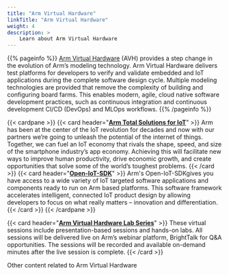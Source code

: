 ```yaml
---
title: "Arm Virtual Hardware"
linkTitle: "Arm Virtual Hardware"
weight: 4
description: >
    Learn about Arm Virtual Hardware
---
```

{{% pageinfo %}}
[Arm Virtual Hardware](https://avh.arm.com/) (AVH) provides a step change in the evolution of Arm’s modeling technology. Arm Virtual Hardware delivers test platforms for developers to verify and validate embedded and IoT applications during the complete software design cycle. Multiple modeling technologies are provided that remove the complexity of building and configuring board farms. This enables modern, agile, cloud native software development practices, such as continuous integration and continuous development CI/CD (DevOps) and MLOps workflows.
{{% /pageinfo %}}

{{< cardpane >}}
{{< card header="**[Arm Total Solutions for IoT](https://www.arm.com/solutions/iot/total-solutions-iot)**" >}}
Arm has been at the center of the IoT revolution for decades and now with our partners we’re going to unleash the potential of the internet of things. Together, we can fuel an IoT economy that rivals the shape, speed, and size of the smartphone industry’s app economy. Achieving this will facilitate new ways to improve human productivity, drive economic growth, and create opportunities that solve some of the world’s toughest problems.
{{< /card >}}
{{< card header="**[Open-IoT-SDK](https://github.com/ARM-software/open-iot-sdk)**" >}}
Arm's Open-IoT-SDKgives you have access to a wide variety of IoT targeted software applications and components ready to run on Arm based platforms. This software framework accelerates intelligent, connected IoT product design by allowing developers to focus on what really matters – innovation and differentiation.
{{< /card >}}
{{< /cardpane >}}

{{< card header="**[Arm Virtual Hardware Lab Series](https://www.arm.com/campaigns/virtual-hardware-lab-series)**" >}}
These virtual sessions include presentation-based sessions and hands-on labs. All sessions will be delivered live on Arm’s webinar platform, BrightTalk for Q&A opportunities. The sessions will be recorded and available on-demand minutes after the live session is complete.
{{< /card >}}

Other content related to Arm Virtual Hardware